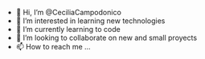 - 👋 Hi, I’m @CeciliaCampodonico
- 👀 I’m interested in learning new technologies
- 🌱 I’m currently learning to code
- 💞️ I’m looking to collaborate on new and small proyects
- 📫 How to reach me ...

<!---
CeciliaCampodonico/CeciliaCampodonico is a ✨ special ✨ repository because its `README.md` (this file) appears on your GitHub profile.
You can click the Preview link to take a look at your changes.
--->
